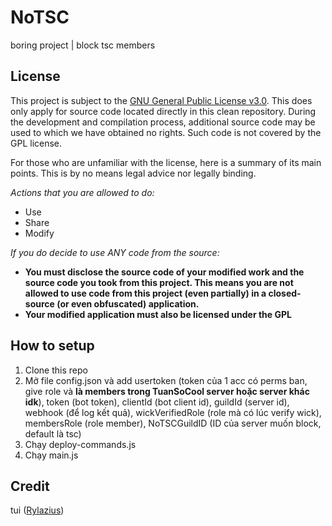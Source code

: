 # NoTSC
boring project | block tsc members

## License
This project is subject to the [GNU General Public License v3.0](https://www.gnu.org/licenses/gpl-3.0.en.html). This does only apply for source code located directly in this clean repository. During the development and compilation process, additional source code may be used to which we have obtained no rights. Such code is not covered by the GPL license.

For those who are unfamiliar with the license, here is a summary of its main points. This is by no means legal advice nor legally binding.

*Actions that you are allowed to do:*

- Use
- Share
- Modify

*If you do decide to use ANY code from the source:*

- **You must disclose the source code of your modified work and the source code you took from this project. This means you are not allowed to use code from this project (even partially) in a closed-source (or even obfuscated) application.**
- **Your modified application must also be licensed under the GPL** 

## How to setup
1. Clone this repo
2. Mở file config.json và add usertoken (token của 1 acc có perms ban, give role và **là members trong TuanSoCool server hoặc server khác idk**), token (bot token), clientId (bot client id), guildId (server id), webhook (để log kết quả), wickVerifiedRole (role mà có lúc verify wick), membersRole (role member), NoTSCGuildID (ID của server muốn block, default là tsc)
3. Chạy deploy-commands.js
4. Chạy main.js

## Credit
tui ([Rylazius](https://ayo.so/rylazius))
